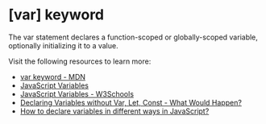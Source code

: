 # [var] keyword

The var statement declares a function-scoped or globally-scoped variable, optionally initializing it to a value.

Visit the following resources to learn more:

- [var keyword - MDN](https://developer.mozilla.org/en-US/docs/Web/JavaScript/Reference/Statements/var)
- [JavaScript Variables](https://javascript.info/variables)
- [JavaScript Variables - W3Schools](https://www.w3schools.com/js/js_variables.asp)
- [Declaring Variables without Var, Let, Const - What Would Happen?](https://www.youtube.com/watch?v=6UAKBYpUC-Y)
- [How to declare variables in different ways in JavaScript?](https://www.geeksforgeeks.org/how-to-declare-variables-in-different-ways-in-javascript/)
